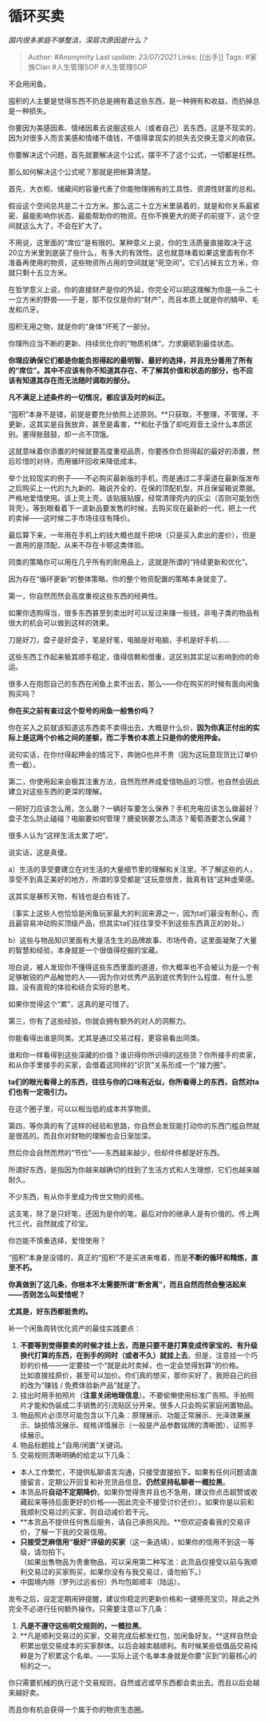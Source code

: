 # 循环买卖
*国内很多家庭不够整洁，深层次原因是什么？*

> Author: #Anonymity
Last update: *23/07/2021* 
Links: [[出手]]
Tags:  #家族Clan #人生管理SOP #人生管理SOP



不会用闲鱼。

囤积的人主要是觉得东西不扔总是拥有着这些东西，是一种拥有和收益，而扔掉总是一种损失。

你要因为美感因素、情绪因素去说服这些人（或者自己）丢东西，这是不现实的，因为对很多人而言美感和情绪不值钱，不值得拿现实的损失去交换无意义的收获。

你要解决这个问题，首先就要解决这个公式，摆平不了这个公式，一切都是枉然。

那么如何解决这个公式呢？那就是把帐算清楚。

首先，大衣柜、储藏间的容量代表了你能物理拥有的工具性、资源性财富的总和。

假设这个空间总共是二十立方米。那么这二十立方米里装着的，就是和你关系最紧密、最能影响你状态、最能帮助你的物资。在你不换更大的房子的前提下，这个空间就这么大了，不会在扩大了。

不用说，这里面的“席位”是有限的。某种意义上说，你的生活质量直接取决于这20立方米里到底装了些什么，有多大的有效性。这也就意味着如果这里面有你不准备再使用的物资，这些物资所占用的空间就是“死空间”。它们占掉五立方米，你就只剩十五立方米。

在哲学意义上说，你的直接财产是你的外延，你完全可以把这理解为你是一头二十一立方米的野兽——于是，那不仅仅是你的“财产”，而且本质上就是你的鳞甲、毛发和爪牙。

囤积无用之物，就是你的“身体”坏死了一部分。

你理所应当不断的更新、持续优化你的“物质机体”，力求磨砺到最佳状态。

**你理应确保它们都是你能负担得起的最明智、最好的选择，并且充分善用了所有的“席位”。其中不应该有你不知道其存在、不了解其价值和状态的部分，也不应该有知道其存在而无法随时调取的部分。**

**凡不满足上述条件的一切情况，都应该及时的纠正。**

“囤积”本身不是错，前提是要充分依照上述原则。**只获取，不整理，不管理，不更新，这其实是自我放弃，甚至是毒害，**和肚子饿了却吃观音土没什么本质区别。塞得胀鼓鼓，却一点不顶饿。

这就意味着你添置的时候就要高度重视品质，你要拣你负担得起的最好的添置，然后珍惜的对待，而用循环回收来降低成本。

举个比较现实的例子——不必购买最新版的手机，而是通过二手渠道在最新版发布之后购买上一代的九九新的、箱说齐全的、在保的顶配机型，并且保留箱说票据。严格地爱惜使用。该上壳上壳，该贴膜贴膜，经常清理壳内的灰尘（否则可能划伤背壳）。等到眼看着下一波新品要发售的时候，去购买现在最新的一代，把上一代的卖掉——这时候二手市场往往有降价。

最后算下来，一年用在手机上的钱大概也就千把块（只是买入卖出的差价），但是一直用的是顶配，从来不存在卡顿这类体验。

同类的策略你可以用在几乎所有的耐用品上，这就是所谓的“持续更新和优化”。

因为存在“循环更新”的整体策略，你的整个物资配置的策略本身就变了。

第一，你自然而然会高度重视这些东西的经典性。

如果你选购得当，很多东西甚至到卖出时可以反过来赚一些钱，非电子类的物品有很大的机会可以做到这样的效果。

刀是好刀，盘子是好盘子，笔是好笔，电脑是好电脑，手机是好手机……

这些东西工作起来极其顺手稳定，值得信赖和借重，这区别其实足以影响到你的命运。

很多人在抱怨自己的东西在闲鱼上卖不出去，那么——你在购买的时候有面向闲鱼购买吗？

**你在买之前有查过这个型号的闲鱼一般售价吗？**

你在买入之前就该知道这东西卖不卖得出去，大概是什么价，**因为你真正付出的实际上是这两个价格之间的差额，**而二手售价本质上只是你的**使用押金。**

说句实话，在你付得起押金的情况下，奔驰G也并不贵（因为这玩意现货比订单价贵一截）。

  


第二，你使用起来会极其注重方法，自然而然养成爱惜物品的习惯，也自然会因此建立对这些东西的更深的理解。

一把好刀应该怎么用，怎么磨？一辆好车要怎么保养？手机充电应该怎么做最好？盘子怎么防止磕碰？电脑要如何管理？搪瓷锅要怎么清洁？葡萄酒要怎么保藏？

很多人认为“这样生活太累了吧”。

说实话，这是真傻。

a）生活的享受要建立在对生活的大量细节里的理解和关注里。不了解这些的人，享受不到真正美好的地方，所谓的享受都是“这玩意很贵，我真有钱”这种虚荣感。

这其实是暴殄天物，有钱也是白有钱了。

（事实上这些人也恰恰是闲鱼玩家最大的利润来源之一，因为ta们最没有耐心，而且最容易冲动购买顶级产品，但其实ta们往往享受不到这些东西真正的妙处。）

b）这些与物品知识里面有大量活生生的品牌故事、市场传奇。这里面凝聚了大量的智慧和经验，本身就是一个很值得挖掘的宝藏。

坦白说，被人发现你不懂得这些东西里面的道道，你大概率也不会被认为是一个有足够敏锐的产品触觉的人——因为你对优秀产品到底优秀到什么程度、有什么思路，没有直观的体验和结合实际的思考。

如果你觉得这个“累”，这真的是可惜了。

  


第三，你有了这些经验，你就会拥有额外的对人的洞察力。

你能看得出谁是同类。尤其是通过交易过程，更容易看出同类。

谁和你一样看得到这些深藏的价值？谁识得你所识得的这些货？你所接手的卖家，和从你手里接手的买家，会借着这同样的“识货”关系形成一个“接力圈”。

**ta们的眼光看得上的东西，往往与你的口味有近似，你所看得上的东西，自然对ta们也有一定吸引力。**

在这个圈子里，可以以相当低的成本共享物资。

第四，等你真的有了这样的经验和思路，你自然会发现能打动你的东西门槛自然就是很高的。而且你对财物的理解也会日渐加深。

然后你会自然而然的“节俭”——东西越来越少，但却件件都是好东西。

所谓好东西，是指因为你越来越确切的找到了生活方式和人生理想，它们也越来越耐久。

不少东西，有从你手里成为传世文物的资格。

这支笔，除了是只好笔，还因为是你的笔，最后对你的继承人是有价值的。传上两代三代，自然就成了珍宝。

你岂能不慎重选择，爱惜使用？

“囤积”本身是没错的，真正的“囤积”不是买进来堆着，而是**不断的循环和精炼，直至不朽。**

**你真做到了这几条，你根本不太需要所谓“断舍离”，而且自然而然会整洁起来——否则怎么叫爱惜呢？**

**尤其是，好东西都挺贵的。**

补一个闲鱼周转优化资产的最佳实践要点：


1. **不要等到觉得要卖的时候才挂上去，而是只要不是打算变成传家宝的、有升级换代打算的东西，在到手的同时（或者不久）就挂上去**。但是，注意挂一个巧妙的价格——一定要挂一个“就是此时卖掉，也一定会觉得划算”的价格。  
比如直接挂原价，甚至可以加价。你们真的想买，那你买好了，我把自己的目的改为“赚钱 / 免费体验新产品”就是了。
2. 挂出时用手拍照片（**注意关闭地理信息**）。不要偷懒使用标准广告照。手拍照片才能和伪装成二手销售的引流贴区分开来。很多人只会购买家庭闲置物品。
3. 物品照片必须尽可能包含以下几条：原理展示、功能正常展示、光泽效果展示、缺损情况展示、规格详情展示（一般是产品参数铭牌的清晰图）、证照手续展示。
4. 物品标题挂上"自用/闲置"关键词。
5. 交易规则清晰明确的给定以下几条：


*  本人工作繁忙，不提供私聊语言沟通，只接受直接拍下。如果有任何问题请直接留言，定期公开回复和补充货品信息。**仍然坚持私聊者一概拉黑**。
* 本货品将**自动不定期降价**。如果你觉得贵并且也不急用，建议你点击超赞或收藏起来等待后面更好的价格——因此完全不接受讨价还价）。如果你是以前和我顺利交易过的买家，则自动减价若干元。
* **本货品不提供任何售后服务，请自己承担风险。**但欢迎查看我的交易评价，了解一下我的交易信用。
* **只接受芝麻信用“极好”评级的买家**（这一条选填），如果你的信用不到这一等级，请勿拍下。  
（如果出售物品为贵重物品，可以采用第二种写法：此货品仅接受以前与我顺利交易过的买家购买，如果你没有与我交易过，请勿拍下。）
* 中国境内除（罗列过远省份）外均包邮顺丰（陆运）。

发布之后，设定定期闹钟提醒，建议你稳定的更新价格和一键擦亮宝贝。除此之外完全不必进行任何额外操作。只需要注意以下几条：


1. **凡是不遵守这些明文规则的，一概拉黑**。
2. **凡是顺利交易过的买家，交易完成后都发红包，加闲鱼好友。**这样自然会积累出低交易成本的买家群体。以后会越卖越顺利。有时候某些低值品交易纯粹是为了积累这个名单。——实际上这个名单本身就是你要“买到”的最核心的标的之一。

你只需要机械的执行这个交易规则，自然或迟或早东西都会卖出去。而且以后会越来越好卖。

而且你有机会获得一个属于你的物资生态圈。



